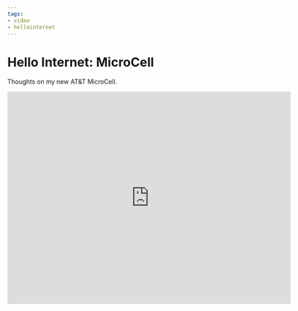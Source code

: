 ```yaml
---
tags:
- video
- hellointernet
---
```


# Hello Internet: MicroCell

Thoughts on my new AT&T MicroCell.

<div class="video vimeo"><iframe src="http://player.vimeo.com/video/14798937?title=0&amp;byline=0&amp;portrait=0&amp;color=f05b35" width="640" height="480" frameborder="0" webkitAllowFullScreen mozallowfullscreen allowFullScreen></iframe></div>

